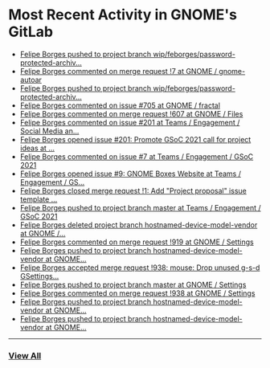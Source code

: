 # Most Recent Activity in GNOME's GitLab

<!-- BLOG-POST-LIST:START -->
- [Felipe Borges pushed to project branch wip/feborges/password-protected-archiv...](https://gitlab.gnome.org/GNOME/nautilus/-/commit/55557c60926aac4c5db08f8e89029ce496aa3fb6)
- [Felipe Borges commented on merge request !7 at GNOME / gnome-autoar](https://gitlab.gnome.org/GNOME/gnome-autoar/-/merge_requests/7#note_1019589)
- [Felipe Borges pushed to project branch wip/feborges/password-protected-archiv...](https://gitlab.gnome.org/felipeborges/gnome-autoar/-/commit/5c676fcdb22c15955839766297ca3354826addf8)
- [Felipe Borges commented on issue #705 at GNOME / fractal](https://gitlab.gnome.org/GNOME/fractal/-/issues/705#note_1019571)
- [Felipe Borges commented on merge request !607 at GNOME / Files](https://gitlab.gnome.org/GNOME/nautilus/-/merge_requests/607#note_1018576)
- [Felipe Borges commented on issue #201 at Teams / Engagement / Social Media an...](https://gitlab.gnome.org/Teams/Engagement/Social-Media-and-News/-/issues/201#note_1018517)
- [Felipe Borges opened issue #201: Promote GSoC 2021 call for project ideas at ...](https://gitlab.gnome.org/Teams/Engagement/Social-Media-and-News/-/issues/201)
- [Felipe Borges commented on issue #7 at Teams / Engagement / GSoC 2021](https://gitlab.gnome.org/Teams/Engagement/gsoc-2021/-/issues/7#note_1017953)
- [Felipe Borges opened issue #9: GNOME Boxes Website at Teams / Engagement / GS...](https://gitlab.gnome.org/Teams/Engagement/gsoc-2021/-/issues/9)
- [Felipe Borges closed merge request !1: Add &quot;Project proposal&quot; issue template ...](https://gitlab.gnome.org/Teams/Engagement/gsoc-2021/-/merge_requests/1)
- [Felipe Borges pushed to project branch master at Teams / Engagement / GSoC 2021](https://gitlab.gnome.org/Teams/Engagement/gsoc-2021/-/compare/d2b81cc14dddc984bc1f6dcdd75c3bcfc03e23df...f06eb17035ab9c07e8081e5fade460793aefcda2)
- [Felipe Borges deleted project branch hostnamed-device-model-vendor at GNOME /...](https://gitlab.gnome.org/GNOME/gnome-control-center/-/commits/hostnamed-device-model-vendor)
- [Felipe Borges commented on merge request !919 at GNOME / Settings](https://gitlab.gnome.org/GNOME/gnome-control-center/-/merge_requests/919#note_1017824)
- [Felipe Borges pushed to project branch hostnamed-device-model-vendor at GNOME...](https://gitlab.gnome.org/GNOME/gnome-control-center/-/commit/873e7db16fff9a72fe059896d59d3fb23f87018d)
- [Felipe Borges accepted merge request !938: mouse: Drop unused g-s-d GSettings...](https://gitlab.gnome.org/GNOME/gnome-control-center/-/merge_requests/938)
- [Felipe Borges pushed to project branch master at GNOME / Settings](https://gitlab.gnome.org/GNOME/gnome-control-center/-/commit/fe9b66c387ed38e58fad0d0ef4cd091778a2b837)
- [Felipe Borges commented on merge request !938 at GNOME / Settings](https://gitlab.gnome.org/GNOME/gnome-control-center/-/merge_requests/938#note_1017764)
- [Felipe Borges pushed to project branch hostnamed-device-model-vendor at GNOME...](https://gitlab.gnome.org/GNOME/gnome-control-center/-/commit/bf6b7e2a216761b025541f469b43d1d16ac4db03)
- [Felipe Borges pushed to project branch hostnamed-device-model-vendor at GNOME...](https://gitlab.gnome.org/GNOME/gnome-control-center/-/compare/6e414fb6ebea83293a5cd30b797941464339cde3...6abc8425f4a22430e68322cd109483f362ac25dd)
<!-- BLOG-POST-LIST:END -->

___

### [View All](https://gitlab.gnome.org/users/felipeborges/activity)
